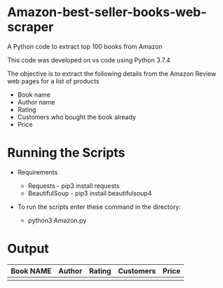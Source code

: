 # Amazon-best-seller-books-web-scraper

A Python code to extract top 100 books from Amazon

This code was developed on vs code using Python 3.7.4

The objective is to extract the following details from the Amazon Review web pages for a list of products
   - Book name
   - Author name
   - Rating
   - Customers who bought the book already
   - Price
   

# Running the Scripts
* Requirements
    * Requests - pip3 install requests
    * BeautifulSoup - pip3 install beautifulsoup4
    
* To run the scripts enter these command in the directory:
	* python3 Amazon.py

# Output

|    Book  NAME   |       Author   |  Rating        |  Customers     |     Price      |
|:---------------:|:--------------:|:--------------:|:--------------:|:--------------:|
|             	  |                |                |                |                | 
